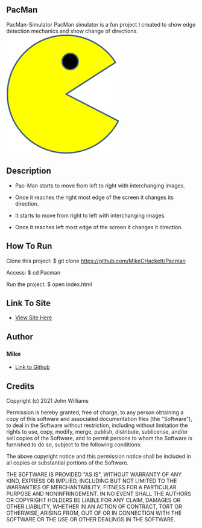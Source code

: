 ## PacMan



 PacMan-Simulator
PacMan simulator is a fun project I created to show edge detection mechanics and show change of directions.
<img src= "PacMan1.png" width= '300'/>




## Description
 - Pac-Man starts to move from left to right with interchanging images.

 - Once it reaches the right most edge of the screen it changes its direction.

 - It starts to move from right to left with interchanging images.

 - Once it reaches left most edge of the screen it changes it direction.


## How To Run
Clone this project:
$ git clone https://github.com/MikeCHackett/Pacman

Access:
$ cd Pacman

Run the project:
$ open index.html


 
## Link To Site
- [View Site Here](https://mikechackett.github.io/Pacman/)


## Author
### Mike 
- [Link to Github](https://github.com/MikeCHackett)

## Credits
Copyright (c) 2021 John Williams

Permission is hereby granted, free of charge, to any person obtaining a copy of this software and associated documentation files (the "Software"), to deal in the Software without restriction, including without limitation the rights to use, copy, modify, merge, publish, distribute, sublicense, and/or sell copies of the Software, and to permit persons to whom the Software is furnished to do so, subject to the following conditions:

The above copyright notice and this permission notice shall be included in all copies or substantial portions of the Software.

THE SOFTWARE IS PROVIDED "AS IS", WITHOUT WARRANTY OF ANY KIND, EXPRESS OR IMPLIED, INCLUDING BUT NOT LIMITED TO THE WARRANTIES OF MERCHANTABILITY, FITNESS FOR A PARTICULAR PURPOSE AND NONINFRINGEMENT. IN NO EVENT SHALL THE AUTHORS OR COPYRIGHT HOLDERS BE LIABLE FOR ANY CLAIM, DAMAGES OR OTHER LIABILITY, WHETHER IN AN ACTION OF CONTRACT, TORT OR OTHERWISE, ARISING FROM, OUT OF OR IN CONNECTION WITH THE SOFTWARE OR THE USE OR OTHER DEALINGS IN THE SOFTWARE.
